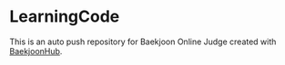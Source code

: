 # LearningCode
This is an auto push repository for Baekjoon Online Judge created with [BaekjoonHub](https://github.com/BaekjoonHub/BaekjoonHub).
